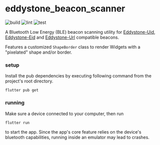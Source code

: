 # eddystone_beacon_scanner

![build](https://github.com/aqulu/eddystone_beacon_scanner/workflows/build/badge.svg) ![lint](https://github.com/aqulu/eddystone_beacon_scanner/workflows/lint/badge.svg) ![test](https://github.com/aqulu/eddystone_beacon_scanner/workflows/test/badge.svg)

A Bluetooth Low Energy (BLE) beacon scanning utility for [Eddystone-Uid](https://github.com/google/eddystone/tree/master/eddystone-uid/), [Eddystone-Eid](https://github.com/google/eddystone/tree/master/eddystone-eid/) and [Eddystone-Url](https://github.com/google/eddystone/tree/master/eddystone-url/) compatible beacons.

Features a customized `ShapeBorder` class to render Widgets with a "pixelated" shape and/or border.

### setup

Install the pub dependencies by executing following command from the project's root directory.

```
flutter pub get
```

### running

Make sure a device connected to your computer, then run

```
flutter run
```

to start the app. Since the app's core feature relies on the device's bluetooth capabilities, running inside
an emulator may lead to crashes.
